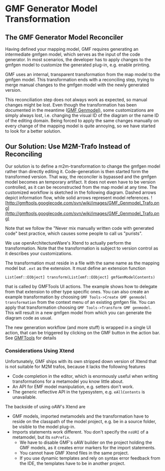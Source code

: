 # GMF Generator Model Transformation #

## The GMF Generator Model Reconciler ##
Having defined your mapping model, GMF requires generating an intermediate gmfgen model, which serves as the input of the code generator. In most scenarios, the developer has to apply changes to the gmfgen model to customize the generated plug-in, e.g. enable printing.

GMF uses an internal, transparent transformation from the map model to the gmfgen model. This transformation ends with a reconciling step, trying to merge manual changes to the gmfgen model with the newly generated version.

This reconciliation step does not always work as expected, so manual changes might be lost. Even though the transformation has been documented in the meantime ([GMF Genmodel](http://wiki.eclipse.org/GMF_GenModel_Hints)), some customizations are simply always lost, i.e. changing the visual ID of the diagram or the name ID of the editing domain. Being forced to apply the same changes manually on every change of the mapping model is quite annoying, so we have started to look for a better solution.

## Our Solution: Use M2M-Trafo Instead of Reconciling ##

Our solution is to define a m2m-transformation to change the gmfgen model rather than directly editing it. Code-generation is then started form the transformed version. That way, the reconciler is bypassed and the gmfgen model becomes an temporary artifact. It does not even have to be version controlled, as it can be reconstructed from the map model at any time. The customized workflow is sketched in the following diagram. Dashed arrows depict information flow, while solid arrows represent model references.
![http://gmftools.googlecode.com/svn/wiki/images/GMF_Genmodel_Trafo.png](http://gmftools.googlecode.com/svn/wiki/images/GMF_Genmodel_Trafo.png)

Note that we follow the "Never mix manually written code with generated code" best practice, which causes some people to call us "purists".

We use openArchitectureWare's Xtend to actually perform the transformation. Note that the transformation is subject to version control as it describes your customizations.

The transformation must reside in a file with the same name as the mapping model but `.ext` as the extension. It must define an extension function

```
List[emf::EObject] transform(List[emf::EObject] gmfGenModelContents)
```

that is called by GMFTools UI actions. The example shows how to delegate from that extension to other type specific ones. You can also create an example transformation by choosing `GMF Tools->Create GMF genmodel transformation` from the context menu of an existing gmfgen file. You can apply that transformation choosing `GMF Tools->Transform GMF genmodel`. This will result in a new gmfgen model from which you can generate the diagram code as usual.

The new generation workflow (and more stuff) is wrapped in a single UI action, that can be triggered by clicking on the GMF button in the action bar. See [GMFTools](GMFTools.md) for details

### Considerations Using Xtend ###

Unfortunately, GMF ships with its own stripped down version of Xtend that is not suitable for M2M trafos, because it  lacks the following features
  * Code completion in the editor, which is enormously useful when writing transformations for a metamodel you know little about.
  * An API for EMF model manipulation, e.g. setters don't work.
  * The generic reflective API in the typesystem, e.g. `eAllContents` is unavailable.

The backside of using oAW's Xtend are
  * GMF models, imported metamodels and the transformation have to reside on the classpath of the model project, e.g. be in a source folder, be visible to the model plug-in.
  * Imports statements work different. You don't specify the `nsURI` of a metamodel, but its `nsPrefix`.
    * We have to disable GMF's oAW builder on the project holding the GMF models, as it creates error markers for the import statements.
    * You cannot have GMF Xtend files in the same project.
    * If you use dynamic templates and rely on syntax error feedback from the IDE, the templates have to be in another project.